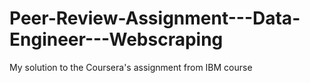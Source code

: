 # Peer-Review-Assignment---Data-Engineer---Webscraping
My solution to the Coursera's assignment from IBM course
